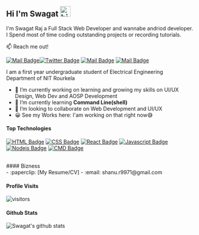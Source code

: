 ## Hi I'm Swagat <img src="https://user-images.githubusercontent.com/1303154/88677602-1635ba80-d120-11ea-84d8-d263ba5fc3c0.gif" width="28px" alt="hi">

I'm Swagat Raj a Full Stack Web Developer and wannabe andriod developer. I Spend most of time coding outstanding projects or recording tutorials.

:mailbox: Reach me out!

[![Mail Badge](https://img.shields.io/badge/-SwagatRaj-e74c3c?style=flat&labelColor=e74c3c&logo=linkedin&logoColor=white)](https://www.linkedin.com/in/islem-maboud/)[![Twitter Badge](https://img.shields.io/badge/-@shanu-1ca0f1?style=flat&labelColor=1ca0f1&logo=twitter&logoColor=white&link=https://twitter.com/Ipenywis)](https://twitter.com/aratakasuga_79) [![Mail Badge](https://img.shields.io/badge/-@_shanu.1000_7-e84393?style=flat&labelColor=e84393&logo=instagram&logoColor=white)](https://instagram.com/_shanu.1000_7) [![Mail Badge](https://img.shields.io/badge/-shanu.r9971-c0392b?style=flat&labelColor=c0392b&logo=gmail&logoColor=white)](mailto:shanu.r9971@gmail.com)

<!-- TODO: Add last video link -->

 I am a first year undergraduate student of Electrical Engineering Department of NIT Rourkela
  
- 🔭 I’m currently working on learning and growing my skills on UI/UX Design, Web Dev and AOSP Development
- 🌱 I’m currently learning **Command Line(shell)**
- 👯 I’m looking to collaborate on Web Development and UI/UX
- 😀 See my Works here: I'am working on that right now😅

#### Top Technologies

<!-- TODO: Make technologies links takes you to repositories -->

[![HTML Badge](https://img.shields.io/badge/-HTML-FFA500?style=for-the-badge&labelColor=black&logo=html&logoColor=F0DB4F)](#) [![CSS Badge](https://img.shields.io/badge/-CSS-add8e6?style=for-the-badge&labelColor=black&logo=html&logoColor=F0DB4F)](#) [![React Badge](https://img.shields.io/badge/-React-61DBFB?style=for-the-badge&labelColor=black&logo=react&logoColor=61DBFB)](#) [![Javascript Badge](https://img.shields.io/badge/-Javascript-F0DB4F?style=for-the-badge&labelColor=black&logo=javascript&logoColor=F0DB4F)](#) [![Nodejs Badge](https://img.shields.io/badge/-Nodejs-3C873A?style=for-the-badge&labelColor=black&logo=node.js&logoColor=3C873A)](#) [![CMD Badge](https://img.shields.io/badge/-CMD-000000?style=for-the-badge&labelColor=black&logo=html&logoColor=F0DB4F)](#)


<br />
#### Bizness
<br>
- :paperclip: [My Resume/CV]
- :email: shanu.r9971@gmail.com


#### Profile Visits 

![visitors](https://visitor-badge.glitch.me/badge?page_id=ishanu79.shanu79)


#### Github Stats

![Swagat's github stats](https://github-readme-stats.vercel.app/api?username=shanu79&hide=contribs,prs&theme=dracula)



